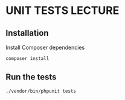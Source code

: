 # UNIT TESTS LECTURE

## Installation

Install Composer dependencies

    composer install

## Run the tests

    ./vendor/bin/phpunit tests